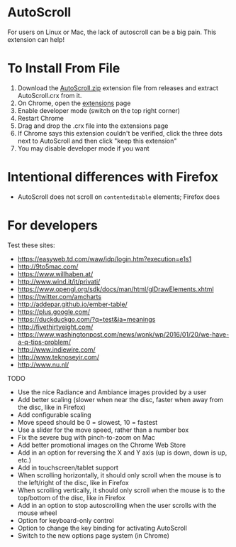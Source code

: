 AutoScroll
==========

For users on Linux or Mac, the lack of autoscroll can be a big pain. This extension can help!


To Install From File
====================
1. Download the [AutoScroll.zip](https://github.com/jm-streametric/AutoScroll/releases/latest/download/AutoScroll.zip) extension file from releases and extract AutoScroll.crx from it.
2. On Chrome, open the [extensions](chrome://extensions) page
3. Enable developer mode (switch on the top right corner)
4. Restart Chrome
5. Drag and drop the .crx file into the extensions page
6. If Chrome says this extension couldn't be verified, click the three dots next to AutoScroll and then click "keep this extension"
7. You may disable developer mode if you want

Intentional differences with Firefox
====================================

* AutoScroll does not scroll on `contenteditable` elements; Firefox does

For developers
==============

Test these sites:

* <https://easyweb.td.com/waw/idp/login.htm?execution=e1s1>
* <http://9to5mac.com/>
* <https://www.willhaben.at/>
* <http://www.wind.it/it/privati/>
* <https://www.opengl.org/sdk/docs/man/html/glDrawElements.xhtml>
* <https://twitter.com/amcharts>
* <http://addepar.github.io/ember-table/>
* <https://plus.google.com/>
* <https://duckduckgo.com/?q=test&ia=meanings>
* <http://fivethirtyeight.com/>
* <https://www.washingtonpost.com/news/wonk/wp/2016/01/20/we-have-a-q-tips-problem/>
* <http://www.indiewire.com/>
* <http://www.teknoseyir.com/>
* <http://www.nu.nl/>

TODO

* Use the nice Radiance and Ambiance images provided by a user
* Add better scaling (slower when near the disc, faster when away from the disc, like in Firefox)
* Add configurable scaling
* Move speed should be 0 = slowest, 10 = fastest
* Use a slider for the move speed, rather than a number box
* Fix the severe bug with pinch-to-zoom on Mac
* Add better promotional images on the Chrome Web Store
* Add in an option for reversing the X and Y axis (up is down, down is up, etc.)
* Add in touchscreen/tablet support
* When scrolling horizontally, it should only scroll when the mouse is to the left/right of the disc, like in Firefox
* When scrolling vertically, it should only scroll when the mouse is to the top/bottom of the disc, like in Firefox
* Add in an option to stop autoscrolling when the user scrolls with the mouse wheel
* Option for keyboard-only control
* Option to change the key binding for activating AutoScroll
* Switch to the new options page system (in Chrome)
